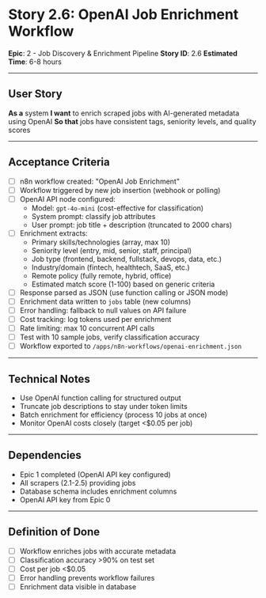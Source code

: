 # Story 2.6: OpenAI Job Enrichment Workflow

**Epic**: 2 - Job Discovery & Enrichment Pipeline
**Story ID**: 2.6
**Estimated Time**: 6-8 hours

---

## User Story

**As a** system
**I want** to enrich scraped jobs with AI-generated metadata using OpenAI
**So that** jobs have consistent tags, seniority levels, and quality scores

---

## Acceptance Criteria

- [ ] n8n workflow created: "OpenAI Job Enrichment"
- [ ] Workflow triggered by new job insertion (webhook or polling)
- [ ] OpenAI API node configured:
  - Model: `gpt-4o-mini` (cost-effective for classification)
  - System prompt: classify job attributes
  - User prompt: job title + description (truncated to 2000 chars)
- [ ] Enrichment extracts:
  - Primary skills/technologies (array, max 10)
  - Seniority level (entry, mid, senior, staff, principal)
  - Job type (frontend, backend, fullstack, devops, data, etc.)
  - Industry/domain (fintech, healthtech, SaaS, etc.)
  - Remote policy (fully remote, hybrid, office)
  - Estimated match score (1-100) based on generic criteria
- [ ] Response parsed as JSON (use function calling or JSON mode)
- [ ] Enrichment data written to `jobs` table (new columns)
- [ ] Error handling: fallback to null values on API failure
- [ ] Cost tracking: log tokens used per enrichment
- [ ] Rate limiting: max 10 concurrent API calls
- [ ] Test with 10 sample jobs, verify classification accuracy
- [ ] Workflow exported to `/apps/n8n-workflows/openai-enrichment.json`

---

## Technical Notes

- Use OpenAI function calling for structured output
- Truncate job descriptions to stay under token limits
- Batch enrichment for efficiency (process 10 jobs at once)
- Monitor OpenAI costs closely (target <$0.05 per job)

---

## Dependencies

- Epic 1 completed (OpenAI API key configured)
- All scrapers (2.1-2.5) providing jobs
- Database schema includes enrichment columns
- OpenAI API key from Epic 0

---

## Definition of Done

- [ ] Workflow enriches jobs with accurate metadata
- [ ] Classification accuracy >90% on test set
- [ ] Cost per job <$0.05
- [ ] Error handling prevents workflow failures
- [ ] Enrichment data visible in database
